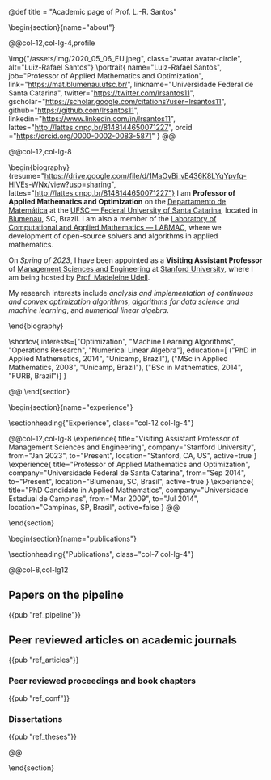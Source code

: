 @def title = "Academic page of Prof. L.-R. Santos"



<!-- -----------------
     BIOGRAPHY SECTION
     ----------------- -->

\begin{section}{name="about"}

<!-- LEFT COLUMN -->
@@col-12,col-lg-4,profile

\img{"/assets/img/2020_05_06_EU.jpeg", class="avatar avatar-circle", alt="Luiz-Rafael Santos"}
\portrait{
  name="Luiz-Rafael Santos",
  job="Professor of Applied Mathematics and Optimization",
  link="https://mat.blumenau.ufsc.br/",
  linkname="Universidade Federal de Santa Catarina",
  twitter="https://twitter.com/lrsantos11",
  gscholar="https://scholar.google.com/citations?user=lrsantos11",
  github="https://github.com/lrsantos11",
  linkedin="https://www.linkedin.com/in/lrsantos11", 
  lattes="http://lattes.cnpq.br/8148144650071227",
  orcid ="https://orcid.org/0000-0002-0083-5871"
}
@@ <!-- end of column -->

<!-- RIGHT COLUMN -->
@@col-12,col-lg-8

\begin{biography}{resume="https://drive.google.com/file/d/1MaOvBi_vE436K8LYqYpvfq-HIVEs-WNx/view?usp=sharing", lattes="http://lattes.cnpq.br/8148144650071227"}
I am **Professor of Applied Mathematics and Optimization** on the [Departamento de Matemática](https://mat.blumenau.ufsc.br) at the [UFSC — Federal University of Santa Catarina](https://ufsc.br), located in [Blumenau](https://blumenau.ufsc.br), SC, Brazil. I am also a member of the [Laboratory of Computational and Applied Mathematics — LABMAC](http://labmac.mat.blumenau.ufsc.br), where we development of open-source solvers and algorithms in applied mathematics. 

On _Spring of 2023_, I have been appointed as a **Visiting Assistant Professor** of [Management Sciences and Engineering](https://msande.stanford.edu) at [Stanford University](https://stanford.edu), where I am being hosted by [Prof. Madeleine Udell](https://web.stanford.edu/~udell).

My research interests include _analysis and implementation of continuous and convex optimization algorithms_, _algorithms for data science and machine learning_, and _numerical linear algebra_. 


\end{biography}

\shortcv{
  interests=["Optimization", "Machine Learning Algorithms", "Operations Research", "Numerical Linear Algebra"],
  education=[
    ("PhD in Applied Mathematics, 2014", "Unicamp, Brazil"),
    ("MSc in Applied Mathematics, 2008", "Unicamp, Brazil"),
    ("BSc in Mathematics, 2014", "FURB, Brazil")]
}

@@ <!-- end of column -->
\end{section}

<!-- --------------
     SKILLS SECTION
     -------------- -->

<!-- \begin{section}{name="skills", class="wg-featurette", rowclass="featurette"}

\sectionheading{"Skills", class="col-md-12"}

\skill{"Julia", "100%", img="/assets/img/julia-dots.svg"}
\skill{"Optimization", "100%", fa="chart-line"}
\skill{"Photography", "10%", fa="camera-retro"} 

\end{section} -->


<!-- ------------------
     EXPERIENCE SECTION
     ------------------ -->

\begin{section}{name="experience"}

\sectionheading{"Experience", class="col-12 col-lg-4"}

@@col-12,col-lg-8
\experience{
  title="Visiting Assistant Professor of Management Sciences and Engineering",
  company="Stanford University",
  from="Jan 2023",
  to="Present",
  location="Stanford, CA, US",
  active=true
  }
\experience{
  title="Professor of Applied Mathematics and Optimization",
  company="Universidade Federal de Santa Catarina",
  from="Sep 2014",
  to="Present",
  location="Blumenau, SC, Brasil",
  active=true
  }
  \experience{
  title="PhD Candidate in Applied Mathematics",
  company="Universidade Estadual de Campinas",
  from="Mar 2009",
  to="Jul 2014",
  location="Campinas, SP, Brasil",
  active=false
  }
@@

\end{section}


<!-- --------------------
     RECENT POSTS SECTION
     -------------------- -->



<!-- -----------------
     PORTFOLIO SECTION XXX
     ----------------- -->

<!-- -------------
     TALKS SECTION XXX
     ------------- -->

<!-- --------------------
     FEATURED PUB SECTION XXX
     -------------------- -->

<!-- ---------------------------
     RECENT PUBLICATIONS SECTION XXX
     --------------------------- -->
\begin{section}{name="publications"}

\sectionheading{"Publications", class="col-7 col-lg-4"}

@@col-8,col-lg12


## Papers on the pipeline
{{pub "ref_pipeline"}}
## Peer reviewed articles on academic journals
{{pub "ref_articles"}}

### Peer reviewed proceedings and book chapters
{{pub "ref_conf"}}

### Dissertations
{{pub "ref_theses"}}

@@

\end{section}